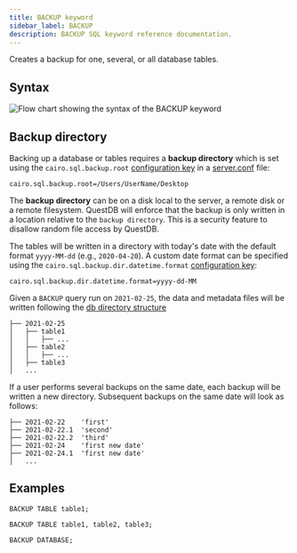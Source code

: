 ```yaml
---
title: BACKUP keyword
sidebar_label: BACKUP
description: BACKUP SQL keyword reference documentation.
---
```


Creates a backup for one, several, or all database tables.

## Syntax

![Flow chart showing the syntax of the BACKUP keyword](/img/docs/diagrams/backup.svg)

## Backup directory

Backing up a database or tables requires a **backup directory** which is set
using the `cairo.sql.backup.root`
[configuration key](/docs/reference/configuration) in a
[server.conf](/docs/concept/root-directory-structure#serverconf) file:

```shell title="server.conf"
cairo.sql.backup.root=/Users/UserName/Desktop
```

The **backup directory** can be on a disk local to the server, a remote disk or
a remote filesystem. QuestDB will enforce that the backup is only written in a
location relative to the `backup directory`. This is a security feature to
disallow random file access by QuestDB.

The tables will be written in a directory with today's date with the default
format `yyyy-MM-dd` (e.g., `2020-04-20`). A custom date format can be specified
using the `cairo.sql.backup.dir.datetime.format`
[configuration key](/docs/reference/configuration):

```shell title="server.conf"
cairo.sql.backup.dir.datetime.format=yyyy-dd-MM
```

Given a `BACKUP` query run on `2021-02-25`, the data and metadata files will be
written following the
[db directory structure](/docs/concept/root-directory-structure#db)

```filestructure title="/path/to/backup_directory"
├── 2021-02-25
│   ├── table1
│   │   ├── ...
│   ├── table2
│   │   ├── ...
│   ├── table3
│   ...
```

If a user performs several backups on the same date, each backup will be written
a new directory. Subsequent backups on the same date will look as follows:

```filestructure title="/path/to/backup_directory"
├── 2021-02-22    'first'
├── 2021-02-22.1  'second'
├── 2021-02-22.2  'third'
├── 2021-02-24    'first new date'
├── 2021-02-24.1  'first new date'
│   ...
```

## Examples

```questdb-sql title="Single table"
BACKUP TABLE table1;
```

```questdb-sql title="Multiple tables"
BACKUP TABLE table1, table2, table3;
```

```questdb-sql title="All tables"
BACKUP DATABASE;
```

